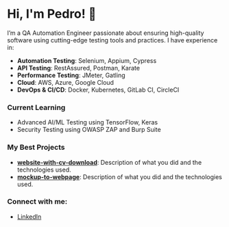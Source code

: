 # Hi, I'm Pedro! 👋
I’m a QA Automation Engineer passionate about ensuring high-quality software using cutting-edge testing tools and practices. I have experience in:
- **Automation Testing**: Selenium, Appium, Cypress
- **API Testing**: RestAssured, Postman, Karate
- **Performance Testing**: JMeter, Gatling
- **Cloud**: AWS, Azure, Google Cloud
- **DevOps & CI/CD**: Docker, Kubernetes, GitLab CI, CircleCI

### Current Learning
- Advanced AI/ML Testing using TensorFlow, Keras
- Security Testing using OWASP ZAP and Burp Suite

### My Best Projects
- **[website-with-cv-download]((https://github.com/Pedrofilip13/website-with-cv-download))**: Description of what you did and the technologies used.
- **[mockup-to-webpage]((https://github.com/Pedrofilip13/mockup-to-webpage))**: Description of what you did and the technologies used.

### Connect with me:
- [LinkedIn](https://www.linkedin.com/in/pedrofilip13)
